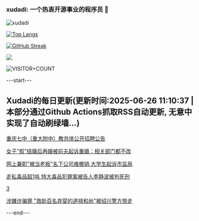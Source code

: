 ### xudadi: 一个热衷开源事业的程序员 👋

![xudadi](https://github-readme-stats-git-masterorgs-github-readme-stats-team.vercel.app/api?username=xudadi)

[![Top Langs](https://github-readme-stats.vercel.app/api/top-langs/?username=xudadi)](https://github.com/anuraghazra/github-readme-stats)

[![GitHub Streak](https://streak-stats.demolab.com?user=xudadi&locale=zh_Hans)](https://git.io/streak-stats)

![](https://raw.githubusercontent.com/xudadi/xudadi/main/assets/github-contribution-grid-snake.svg)

![VISITOR+COUNT](https://komarev.com/ghpvc/?username=xudadi&label=VISITOR+COUNT)


---start---

## Xudadi的每日更新(更新时间:2025-06-26 11:10:37 | 本部分通过Github Actions抓取RSS自动更新, 无意中实现了自动刷绿墙...)

[重庆七中（重大附中）教共体公开招聘公告](https://www.gongkaoleida.com/article/2474303)

[女子"假"结婚后再婚被前夫起诉重婚：相关部门都不改](https://m.163.com/news/article/K2VEE9Q00514R9P4.html)

[网上兼职"被当老板"名下公司难撤销 大学生起诉市监局](https://m.163.com/news/article/K2VCG1PM0514R9P4.html)

[走私毒品超1吨 特大毒品犯罪案被告人李静波被判死刑](https://m.163.com/news/article/K2TKOVTB0534A4SC.html)

[3](https://m.163.com/touch/news/sub/domestic)

[涉嫌诈骗罪 "救助百名弃婴的道禄和尚"被绍兴警方带走](https://m.163.com/news/article/K2UAOG200512B07B.html)

---end---
